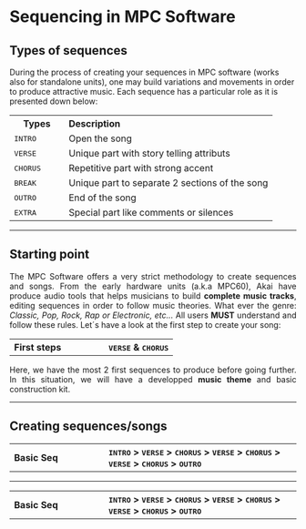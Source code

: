 # Sequencing in MPC Software

## Types of sequences

During the process of creating your sequences in MPC software (works also for standalone units), one may build variations and movements in order to produce attractive music. Each sequence has a particular role as it is presented down below:

<table>
<tr>
<th align="center", width="80">Types</th><th align="left">Description</th>
</tr>
  <tr><td><kbd>INTRO</kbd></td><td>Open the song</td></tr>
  <tr><td><kbd>VERSE</kbd></td><td>Unique part with story telling attributs</td></tr>
  <tr><td><kbd>CHORUS</kbd></td><td>Repetitive part with strong accent</td></tr>
  <tr><td><kbd>BREAK</kbd></td><td>Unique part to separate 2 sections of the song</td></tr>
  <tr><td><kbd>OUTRO</kbd></td><td>End of the song</td></tr>
  <tr><td><kbd>EXTRA</kbd></td><td>Special part like comments or silences</td></tr>
</table>

---

## Starting point

<p align="justify">The MPC Software offers a very strict methodology to create sequences and songs. From the early hardware units (a.k.a MPC60), Akai have produce audio tools that helps musicians to build <b>complete music tracks</b>, editing sequences in order to follow music theories. What ever the genre: <i>Classic, Pop, Rock, Rap or Electronic, etc...</i> All users <b>MUST</b> understand and follow these rules. Let´s have a look at the first step to create your song:</p>

<table>
<tr>
<th align="left", width="150">First steps</th><th align="left">
  <kbd>VERSE</kbd> & 
  <kbd>CHORUS</kbd>
</th></tr>
</table>

<p align="justify">Here, we have the most 2 first sequences to produce before going further. In this situation, we will have a developped <b>music theme</b> and basic construction kit. 
  </p>

---

## Creating sequences/songs


<table>
<tr>
<th align="left", width="150">Basic Seq</th><th align="left">
  <kbd>INTRO</kbd> > 
  <kbd>VERSE</kbd> > 
  <kbd>CHORUS</kbd> > 
  <kbd>VERSE</kbd> > 
  <kbd>CHORUS</kbd> >
  <kbd>VERSE</kbd> > 
  <kbd>CHORUS</kbd> >
  <kbd>OUTRO</kbd>
</th></tr>
</table>

---

<table>
<tr>
<th align="left", width="150">Basic Seq</th><th align="left">
  <kbd>INTRO</kbd> > 
  <kbd>VERSE</kbd> > 
  <kbd>CHORUS</kbd> > 
  <kbd>VERSE</kbd> > 
  <kbd>CHORUS</kbd> >
  <kbd>VERSE</kbd> > 
  <kbd>CHORUS</kbd> >
  <kbd>OUTRO</kbd>
</th></tr>
</table>
